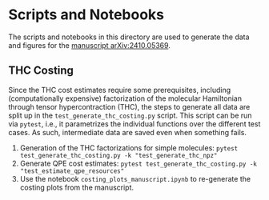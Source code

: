 # Scripts and Notebooks
The scripts and notebooks in this directory are used to generate the data and
figures for the [manuscript arXiv:2410.05369](https://arxiv.org/abs/2410.05369).

## THC Costing

Since the THC cost estimates require some prerequisites, including (computationally expensive) factorization
of the molecular Hamiltonian through tensor hypercontraction (THC), the steps to generate all data are split up
in the `test_generate_thc_costing.py` script. This script can be run via `pytest`, i.e., it parametrizes the individual
functions over the different test cases. As such, intermediate data are saved even when something fails.

1. Generation of the THC factorizations for simple molecules: `pytest test_generate_thc_costing.py -k "test_generate_thc_npz"`
2. Generate QPE cost estimates: `pytest test_generate_thc_costing.py -k "test_estimate_qpe_resources"`
3. Use the notebook `costing_plots_manuscript.ipynb` to re-generate the costing plots from the manuscript.